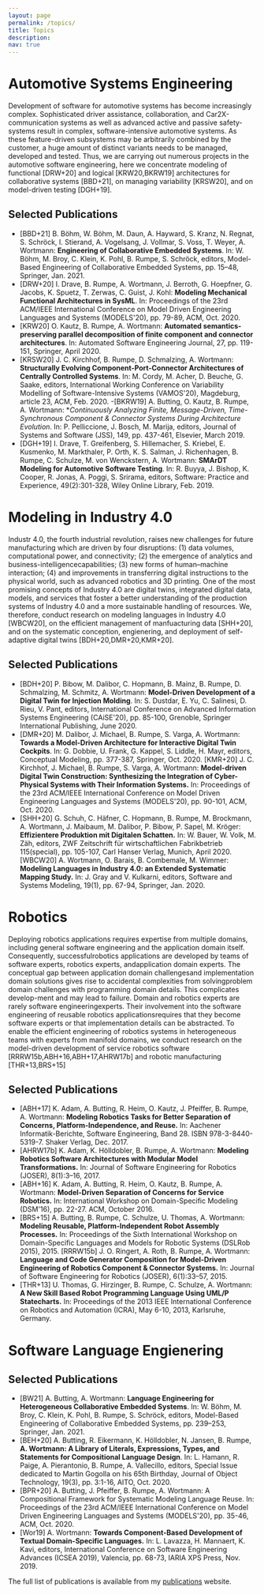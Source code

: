 ```yaml
---
layout: page
permalink: /topics/
title: Topics
description: 
nav: true
---
```


# Automotive Systems Engineering

Development of software for automotive systems has become increasingly complex. Sophisticated driver assistance, collaboration, and Car2X-communication systems as well as advanced active and passive safety-systems result in complex, software-intensive automotive systems. As these feature-driven subsystems may be arbitrarily combined by the customer, a huge amount of distinct variants needs to be managed, developed and tested. Thus, we are carrying out numerous projects in the automotive software engineering, here we concentrate modeling of functional [DRW+20] and logical [KRW20,BKRW19] architectures for collaborative systems [BBD+21], on managing variability [KRSW20], and on model-driven testing [DGH+19].

## Selected Publications

- [BBD+21] B. Böhm, W. Böhm, M. Daun, A. Hayward, S. Kranz, N. Regnat, S. Schröck, I. Stierand, A. Vogelsang, J. Vollmar, S. Voss, T. Weyer, A. Wortmann:
**Engineering of Collaborative Embedded Systems**. In: W. Böhm, M. Broy, C. Klein, K. Pohl, B. Rumpe, S. Schröck, editors, Model-Based Engineering of Collaborative Embedded Systems, pp. 15–48, Springer, Jan. 2021. 
- [DRW+20] I. Drave, B. Rumpe, A. Wortmann, J. Berroth, G. Hoepfner, G. Jacobs, K. Spuetz, T. Zerwas, C. Guist, J. Kohl: **Modeling Mechanical Functional Architectures in SysML**. In: Proceedings of the 23rd ACM/IEEE International Conference on Model Driven Engineering Languages and Systems (MODELS'20), pp. 79-89, ACM, Oct. 2020. 
- [KRW20] O. Kautz, B. Rumpe, A. Wortmann: **Automated semantics-preserving parallel decomposition of finite component and connector architectures**.
In: Automated Software Engineering Journal, 27, pp. 119-151, Springer, April 2020. 
- [KRSW20] J. C. Kirchhof, B. Rumpe, D. Schmalzing, A. Wortmann:
**Structurally Evolving Component-Port-Connector Architectures of Centrally Controlled Systems**. In: M. Cordy, M. Acher, D. Beuche, G. Saake, editors, International Working Conference on Variability Modelling of Software-Intensive Systems (VAMOS'20), Magdeburg, article 23, ACM, Feb. 2020. 
-[BKRW19] A. Butting, O. Kautz, B. Rumpe, A. Wortmann: **Continuously Analyzing Finite, Message-Driven, Time-Synchronous Component &amp; Connector Systems During Architecture Evolution*. In: P. Pelliccione, J. Bosch, M. Marija, editors, Journal of Systems and Software (JSS), 149, pp. 437-461, Elsevier, March 2019. 
- [DGH+19] I. Drave, T. Greifenberg, S. Hillemacher, S. Kriebel, E. Kusmenko, M. Markthaler, P. Orth, K. S. Salman, J. Richenhagen, B. Rumpe, C. Schulze, M. von Wenckstern, A. Wortmann: **SMArDT Modeling for Automotive Software Testing**. In: R. Buyya, J. Bishop, K. Cooper, R. Jonas, A. Poggi, S. Srirama, editors, Software: Practice and Experience, 49(2):301-328, Wiley Online Library, Feb. 2019. 

# Modeling in Industry 4.0

Industr 4.0, the fourth industrial revolution, raises new challenges for future manufacturing which are driven by four disruptions: (1) data volumes, computational power, and connectivity; (2) the emergence of analytics and business-intelligencecapabilities; (3) new forms of human–machine interaction; (4) and improvements in transferring digital instructions to the physical world, such as advanced robotics and 3D printing. One of the most promising concepts of Industry 4.0 are digital twins, integrated digital data, models, and services that foster a better understanding of the production systems of Industry 4.0 and a more sustainable handling of resources. We, therefore, conduct research on modeling languages in Industry 4.0 [WBCW20], on the efficient management of manfuacturing data [SHH+20], and on the systematic conception, engienering, and deployment of self-adaptive digital twins [BDH+20,DMR+20,KMR+20].

## Selected Publications

- [BDH+20] P. Bibow, M. Dalibor, C. Hopmann, B. Mainz, B. Rumpe, D. Schmalzing, M. Schmitz, A. Wortmann: **Model-Driven Development of a Digital Twin for Injection Molding**. In: S. Dustdar, E. Yu, C. Salinesi, D. Rieu, V. Pant, editors, International Conference on Advanced Information Systems Engineering (CAiSE'20), pp. 85-100, Grenoble, Springer International Publishing, June 2020. 
- [DMR+20] M. Dalibor, J. Michael, B. Rumpe, S. Varga, A. Wortmann:
**Towards a Model-Driven Architecture for Interactive Digital Twin Cockpits**.
In: G. Dobbie, U. Frank, G. Kappel, S. Liddle, H. Mayr, editors, Conceptual Modeling, pp. 377-387, Springer, Oct. 2020. 
[KMR+20] J. C. Kirchhof, J. Michael, B. Rumpe, S. Varga, A. Wortmann: **Model-driven Digital Twin Construction: Synthesizing the Integration of Cyber-Physical Systems with Their Information Systems.** In: Proceedings of the 23rd ACM/IEEE International Conference on Model Driven Engineering Languages and Systems (MODELS'20), pp. 90-101, ACM, Oct. 2020. 
- [SHH+20] G. Schuh, C. Häfner, C. Hopmann, B. Rumpe, M. Brockmann, A. Wortmann, J. Maibaum, M. Dalibor, P. Bibow, P. Sapel, M. Kröger: **Effizientere Produktion mit Digitalen Schatten.** In: W. Bauer, W. Volk, M. Zäh, editors, ZWF Zeitschrift für wirtschaftlichen Fabrikbetrieb 115(special), pp. 105-107, Carl Hanser Verlag, Munich, April 2020. 
[WBCW20] A. Wortmann, O. Barais, B. Combemale, M. Wimmer: **Modeling Languages in Industry 4.0: an Extended Systematic Mapping Study.** In: J. Gray and V. Kulkarni, editors, Software and Systems Modeling, 19(1), pp. 67-94, Springer, Jan. 2020. 

# Robotics

Deploying robotics applications requires expertise from multiple domains, including general software engineering and the application domain itself. Consequently, successfulrobotics applications are developed by teams of software experts, robotics experts, andapplication domain experts. The conceptual gap between application domain challengesand implementation domain solutions gives rise to accidental complexities from solvingproblem domain challenges with programming domain details. This complicates develop-ment and may lead to failure. Domain and robotics experts are rarely software engineeringexperts. Their involvement into the software engineering of reusable robotics applicationsrequires that they become software experts or that implementation details can be abstracted. To enable the efficient engineering of robotics systems in heterogeneous teams with experts from manifold domains, we conduct research on the model-driven development of service robotics software [RRRW15b,ABH+16,ABH+17,AHRW17b] and robotic manufacturing [THR+13,BRS+15]

## Selected Publications

- [ABH+17] K. Adam, A. Butting, R. Heim, O. Kautz, J. Pfeiffer, B. Rumpe, A. Wortmann: **Modeling Robotics Tasks for Better Separation of Concerns, Platform-Independence, and Reuse.** In: Aachener Informatik-Berichte, Software Engineering, Band 28. ISBN 978-3-8440-5319-7. Shaker Verlag, Dec. 2017.
- [AHRW17b] K. Adam, K. Hölldobler, B. Rumpe, A. Wortmann: **Modeling Robotics Software Architectures with Modular Model Transformations.** In: Journal of Software Engineering for Robotics (JOSER), 8(1):3–16, 2017. 
- [ABH+16] K. Adam, A. Butting, R. Heim, O. Kautz, B. Rumpe, A. Wortmann: **Model-Driven Separation of Concerns for Service Robotics.** In: International Workshop on Domain-Specific Modeling (DSM'16), pp. 22-27. ACM, October 2016. 
- [BRS+15] A. Butting, B. Rumpe, C. Schulze, U. Thomas, A. Wortmann: **Modeling Reusable, Platform-Independent Robot Assembly Processes.** In: Proceedings of the Sixth International Workshop on Domain-Specific Languages and Models for Robotic Systems (DSLRob 2015), 2015. 
[RRRW15b] J. O. Ringert, A. Roth, B. Rumpe, A. Wortmann: **Language and Code Generator Composition for Model-Driven Engineering of Robotics Component & Connector Systems.** In: Journal of Software Engineering for Robotics (JOSER), 6(1):33–57, 2015. 
- [THR+13] U. Thomas, G. Hirzinger, B. Rumpe, C. Schulze, A. Wortmann: **A New Skill Based Robot Programming Language Using UML/P Statecharts.** In: Proceedings of the 2013 IEEE International Conference on Robotics and Automation (ICRA), May 6-10, 2013, Karlsruhe, Germany. 

# Software Language Engienering

## Selected Publications

- [BW21] A. Butting, A. Wortmann: **Language Engineering for Heterogeneous Collaborative Embedded Systems**. In: W. Böhm, M. Broy, C. Klein, K. Pohl, B. Rumpe, S. Schröck, editors, Model-Based Engineering of Collaborative Embedded Systems, pp. 239–253, Springer, Jan. 2021. 
- [BEH+20] A. Butting, R. Eikermann, K. Hölldobler, N. Jansen, B. Rumpe, **A. Wortmann: A Library of Literals, Expressions, Types, and Statements for Compositional Language Design**. In: L. Hamann, R. Paige, A. Pierantonio, B. Rumpe, A. Vallecillo, editors, Special Issue dedicated to Martin Gogolla on his 65th Birthday, Journal of Object Technology, 19(3), pp. 3:1-16, AITO, Oct. 2020. 
- [BPR+20] A. Butting, J. Pfeiffer, B. Rumpe, A. Wortmann: A Compositional Framework for Systematic Modeling Language Reuse. In: Proceedings of the 23rd ACM/IEEE International Conference on Model Driven Engineering Languages and Systems (MODELS'20), pp. 35-46, ACM, Oct. 2020. 
- [Wor19] A. Wortmann: **Towards Component-Based Development of Textual Domain-Specific Languages.** In: L. Lavazza, H. Mannaert, K. Kavi, editors, International Conference on Software Engineering Advances (ICSEA 2019), Valencia, pp. 68-73, IARIA XPS Press, Nov. 2019.

The full list of publications is available from my [publications](../publications/) website.